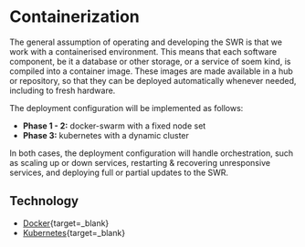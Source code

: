 # Containerization

The general assumption of operating and developing the SWR is that we work with a containerised environment. This means that each software component, be it a database or other storage, or a service of soem kind, is compiled into a container image. These images are made available in a hub or repository, so that they can be deployed automatically whenever needed, including to fresh hardware.

The deployment configuration will be implemented as follows:

- **Phase 1 - 2:** docker-swarm with a fixed node set
- **Phase 3:** kubernetes with a dynamic cluster

In both cases, the deployment configuration will handle orchestration, such as scaling up or down services, restarting & recovering unresponsive services, and deploying full or partial updates to the SWR.

## Technology

 - [Docker](https://www.docker.com){target=_blank}
 - [Kubernetes](https://kubernetes.io/){target=_blank}
